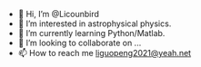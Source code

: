 - 👋 Hi, I’m @Licounbird
- 👀 I’m interested in astrophysical physics.
- 🌱 I’m currently learning Python/Matlab.
- 💞️ I’m looking to collaborate on ...
- 📫 How to reach me liguopeng2021@yeah.net

<!---
Licounbird/Licounbird is a ✨ special ✨ repository because its `README.md` (this file) appears on your GitHub profile.
You can click the Preview link to take a look at your changes.
--->
